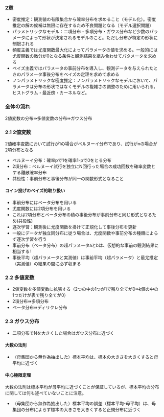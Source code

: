 ### 2章
* 密度推定：観測値の有限集合から確率分布を求めること（モデル化）。密度推定の解の候補は無限に存在するため不良問題となる（モデル選択問題）
* パラメトリックなモデル：二項分布・多項分布・ガウス分布など少数のパラメータによって形状が決定されるモデルのこと。ただし分布が特定の形状に制限される
* 頻度主義では尤度関数最大化によってパラメータの値を求める。一般的には尤度関数の微分が0となる条件と観測結果を組み合わせてパタメータを求める
* ベイズ主義ではパラメータの事前分布を導入し、観測データを与えられたときのパラメータ事後分布をベイズの定理を求めて求める
* ノンパラメトリックな密度推定：ノンパラメトリックなモデルにおいて、パラメータは分布の形状ではなくモデルの複雑さの調整のために用いられる。ヒストグラム・最近傍・カーネルなど。

### 全体の流れ
2値変数の分布⇛多値変数の分布⇛ガウス分布

### 2.1 2値変数
2値確率変数において試行が1の場合がベルヌーイ分布であり、試行がnの場合が2項分布となる
* ベルヌーイ分布：確率pで1を確率1-pで0をとる分布
* 2項分布：ベルヌーイ試行を独立にN回行った場合の成功回数を確率変数とする離散確率分布
* 共役性：事前分布と事後分布が同一の関数形式となること

#### コイン投げのベイズ的取り扱い
* 事前分布にはベータ分布を用いる
* 尤度関数には2項分布を用いる
* これは2項分布とベータ分布の積の事後分布が事前分布と同じ形式となるため(共役性)
* 逐次学習：観測後に尤度関数を掛けて正規化して事後分布を更新
* 一般にデータが独立同分布に従う場合は、尤度関数や事前分布の種類によらず逐次学習を行う
* 事前分布（ベータ分布）の超パラメータaとbは、仮想的な事前の観測結果に相当する!
* 事後平均（超パラメータと実測値）は事前平均（超パラメータ）と最尤推定（実測値）の結果の間に必ず収まる

### 2.2 多値変数
* 2値変数を多値変数に拡張する（2つの中の1つが1で残り全てが0⇛k個の中の1つだけが表で残り全てが0）
* 2項分布⇛多項分布
* ベータ分布⇛ディリクレ分布

### 2.3 ガウス分布
* 二項分布でNを大きくした場合はガウス分布に近づく

#### 大数の法則 
* （母集団から無作為抽出した）標本平均は、標本の大きさを大きくすると母平均に近づく

#### 中心極限定理
大数の法則は標本平均が母平均に近づくことが保証しているが、標本平均の分布に関しては何も述べていないことに注意。
* （母集団から無作為抽出した）標本平均の誤差（標本平均-母平均）は、母集団の分布によらず標本の大きさを大きくすると正規分布に近づく
